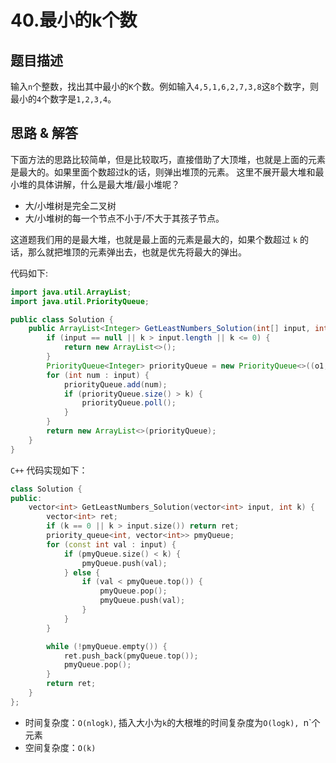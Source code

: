 # 40.最小的k个数

## 题目描述
输入`n`个整数，找出其中最小的`K`个数。例如输入`4,5,1,6,2,7,3,8`这`8`个数字，则最小的`4`个数字是`1,2,3,4`。

## 思路 & 解答
下面方法的思路比较简单，但是比较取巧，直接借助了大顶堆，也就是上面的元素是最大的。如果里面个数超过k的话，则弹出堆顶的元素。
这里不展开最大堆和最小堆的具体讲解，什么是最大堆/最小堆呢？
- 大/小堆树是完全二叉树
- 大/小堆树的每一个节点不小于/不大于其孩子节点。

这道题我们用的是最大堆，也就是最上面的元素是最大的，如果个数超过 `k` 的话，那么就把堆顶的元素弹出去，也就是优先将最大的弹出。

代码如下:

```java
import java.util.ArrayList;
import java.util.PriorityQueue;

public class Solution {
    public ArrayList<Integer> GetLeastNumbers_Solution(int[] input, int k) {
        if (input == null || k > input.length || k <= 0) {
            return new ArrayList<>();
        }
        PriorityQueue<Integer> priorityQueue = new PriorityQueue<>((o1, o2) -> o2 - o1);
        for (int num : input) {
            priorityQueue.add(num);
            if (priorityQueue.size() > k) {
                priorityQueue.poll();
            }
        }
        return new ArrayList<>(priorityQueue);
    }
}
```

`C++` 代码实现如下：

```C++
class Solution {
public:
    vector<int> GetLeastNumbers_Solution(vector<int> input, int k) {
        vector<int> ret;
        if (k == 0 || k > input.size()) return ret;
        priority_queue<int, vector<int>> pmyQueue;
        for (const int val : input) {
            if (pmyQueue.size() < k) {
                pmyQueue.push(val);
            } else {
                if (val < pmyQueue.top()) {
                    pmyQueue.pop();
                    pmyQueue.push(val);
                }
            }
        }

        while (!pmyQueue.empty()) {
            ret.push_back(pmyQueue.top());
            pmyQueue.pop();
        }
        return ret;
    }
};
```

- 时间复杂度：`O(nlogk)`, 插入大小为`k`的大根堆的时间复杂度为`O(logk), `n`个元素
- 空间复杂度：`O(k)`
